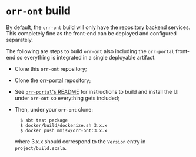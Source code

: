 # `orr-ont` build

By default, the `orr-ont` build will only have the repository backend services.
This completely fine as the front-end can be deployed and configured separately.

The following are steps to build `orr-ont` also including the `orr-portal` front-end
so everything is integrated in a single deployable artifact.
 
- Clone this `orr-ont` repository;
- Clone the [orr-portal](https://github.com/mmisw/orr-portal) repository;
- See [`orr-portal`'s README](https://github.com/mmisw/orr-portal/blob/master/README.md)
  for instructions to build and install the UI under `orr-ont` so everything gets included;
- Then, under your `orr-ont` clone:
		
        $ sbt test package
        $ docker/build/dockerize.sh 3.x.x
		$ docker push mmisw/orr-ont:3.x.x

    where 3.x.x should correspond to the `Version` entry in `project/build.scala`.
